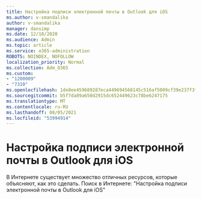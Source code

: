 ```yaml
---
title: Настройка подписи электронной почты в Outlook для iOS
ms.author: v-smandalika
author: v-smandalika
manager: dansimp
ms.date: 12/18/2020
ms.audience: Admin
ms.topic: article
ms.service: o365-administration
ROBOTS: NOINDEX, NOFOLLOW
localization_priority: Normal
ms.collection: Adm_O365
ms.custom:
- "1200009"
- "7310"
ms.openlocfilehash: 1de8ee459689287eca449694568145c516af5009cf39e237f3f82bdeb27403e5
ms.sourcegitcommit: b5f7da89a650d2915dc652449623c78be6247175
ms.translationtype: MT
ms.contentlocale: ru-RU
ms.lasthandoff: 08/05/2021
ms.locfileid: "53994914"
---
```

# <a name="set-up-an-email-signature-in-outlook-for-ios"></a>Настройка подписи электронной почты в Outlook для iOS

В Интернете существует множество отличных ресурсов, которые объясняют, как это сделать. Поиск в Интернете: "Настройка подписи электронной почты в Outlook для iOS"